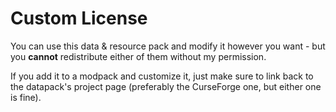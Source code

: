 # Custom License

You can use this data & resource pack and modify it however you want - but you **cannot** redistribute either of them without my permission.

If you add it to a modpack and customize it, just make sure to link back to the datapack's project page (preferably the CurseForge one, but either one is fine).
